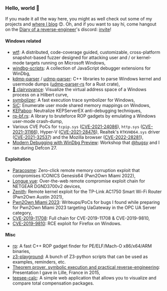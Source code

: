 ### Hello, world 👋

If you made it all the way here, you might as well check out some of my projects and [where I blog](https://doar-e.github.io/) 😊. Oh, and if you want to say hi, come hangout on the [Diary of a reverse-engineer](https://doar-e.github.io/)'s discord: [invite](https://discord.gg/4JBWKDNyYs)!

#### Windows related

- [wtf](https://github.com/0vercl0k/wtf): A distributed, code-coverage guided, customizable, cross-platform snapshot-based fuzzer designed for attacking user and / or kernel-mode targets running on Microsoft Windows,
- [windbg-scripts](https://github.com/0vercl0k/windbg-scripts): A collection of JavaScript debugger extensions for WinDbg,
- [kdmp-parser](https://github.com/0vercl0k/kdmp-parser) / [udmp-parser](https://github.com/0vercl0k/udmp-parser): C++ libraries to parse Windows kernel and usermode dumps ([udmp-parser-rs](https://lib.rs/crates/udmp-parser-rs) for a Rust crate),
- [🔮 clairvoyance](https://github.com/0vercl0k/clairvoyance): Visualize the virtual address space of a Windows process on a Hilbert curve,
- [symbolizer](https://github.com/0vercl0k/symbolizer): A fast execution trace symbolizer for Windows,
- [SiC](https://github.com/0vercl0k/sic): Enumerate user mode shared memory mappings on Windows,
- [KEPaboo](https://github.com/0vercl0k/KEPaboo): Neutralize KEPServerEX anti-debugging techniques,
- [rp-bf.rs](https://github.com/0vercl0k/rp-bf.rs): A library to bruteforce ROP gadgets by emulating a Windows user-mode crash-dump,
- Various CVE PoCs for `tcpip.sys` ([CVE-2021-24086](https://github.com/0vercl0k/CVE-2021-24086)), `http.sys` ([CVE-2021-31166](https://github.com/0vercl0k/CVE-2021-31166)), Hyper-V ([CVE-2021-28476](https://github.com/0vercl0k/CVE-2021-28476)), Realtek's `RTKVHD64.sys` driver ([CVE-2021-32537](https://github.com/0vercl0k/CVE-2021-32537)) and the Mozilla browser ([CVE-2022-28281](https://github.com/0vercl0k/CVE-2022-28281)),
- [Modern Debugging with WinDbg Preview](https://github.com/hugsy/defcon_27_windbg_workshop): Workshop that [@hugsy](https://github.com/hugsy) and I ran during Defcon 27.

#### Exploitation

- [Paracosme](https://github.com/0vercl0k/paracosme): Zero-click remote memory corruption exploit that compromises ICONICS Genesis64 (Pwn2Own Miami 2022),
- [Longue vue](https://github.com/0vercl0k/longue-vue): Over-the-web remote compromise exploit chain for NETGEAR DGND3700v2 devices,
- [Zenith](https://github.com/0vercl0k/zenith): Remote kernel exploit for the TP-Link AC1750 Smart Wi-Fi Router (Pwn2Own Austin 2021),
- [Pwn2Own Miami 2023](https://github.com/0vercl0k/pwn2own2023-miami): Writeups/PoCs for bugs I found while preparing for Pwn2Own Miami 2023 targeting UaGateway in the OPC UA Server category,
- [CVE-2019-11708](https://github.com/0vercl0k/CVE-2019-11708): Full chain for CVE-2019-11708 & CVE-2019-9810,
- [CVE-2019-9810](https://github.com/0vercl0k/CVE-2019-9810): RCE exploit for Firefox on Windows.

#### Misc

- [rp](https://github.com/0vercl0k/rp): A fast C++ ROP gadget finder for PE/ELF/Mach-O x86/x64/ARM binaries,
- [z3-playground](https://github.com/0vercl0k/z3-playground): A bunch of Z3-python scripts that can be used as examples, reminders, etc.
- [Theorem prover, symbolic execution and practical reverse-engineering](https://doar-e.github.io/presentations/securityday2015/SecDay-Lille-2015-Axel-0vercl0k-Souchet.html#/): Presentation I gave in Lille, France in 2015,
- [teesee-calc](https://github.com/0vercl0k/teesee-calc): A simple web application that allows you to visualize and compare total compensation packages.

